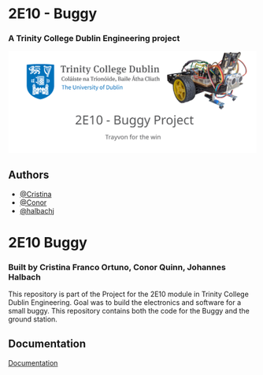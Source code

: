 # 2E10 - Buggy
### A Trinity College Dublin Engineering project

<div class="title_screenshot">

![](img/BuggyBanner.png)

</div>

## Authors

- [@Cristina](https://www.github.com/alpha-num1)
- [@Conor](https://www.github.com/)
- [@halbachj](https://www.github.com/halbachj)


# 2E10 Buggy
### Built by Cristina Franco Ortuno, Conor Quinn, Johannes Halbach

This repository is part of the Project for the 2E10 module in Trinity College Dublin Engineering. Goal was to build the electronics and software for a small buggy. This repository contains both the code for the Buggy and the ground station.
## Documentation

[Documentation](https://halbachj.github.io/2E10-Buggy)

